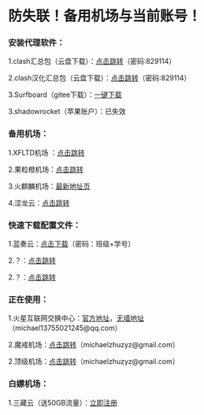 # 防失联！备用机场与当前账号！

### 安装代理软件：
<p>1.clash汇总包（云盘下载）：<a href="https://michaelzhu.lanzoub.com/b032s57wd">点击跳转</a>（密码:829114）
<p>2.clash汉化汇总包（云盘下载）：<a href="https://michaelzhu.lanzoue.com/b033kw99c">点击跳转</a>（密码:829114）  
<p>3.Surfboard（gitee下载）：<a href="https://foruda.gitee.com/attach_file/1708796675848446221/surfboard.apk?token=bfa8de51b1479eed08519cc025d7848b&ts=1708797491&attname=Surfboard.apk">一键下载</a>
<p>3.shadowrocket（苹果账户）：已失效

### 备用机场：
<p>1.XFLTD机场 ：<a href="https://xftld.org/#/register?code=CzTkjzJw">点击跳转</a>
<p>2.果粒橙机场：<a href="https://guolicheng.cc/index.php#/login">点击跳转</a>
<p>3.火麒麟机场：<a href="https://a.krbee.win/">最新地址页</a>
<p>4.涩龙云：<a href="https://www.selom.xyz/#/login">点击跳转</a>

### 快速下载配置文件：
<p>1.蓝奏云：<a href="https://michaelzhu.lanzoue.com/iAImb1padbab">点击下载</a>（密码：班级+学号）
<p>2.？：<a href="？">点击跳转</a>
<p>2.？：<a href="？">点击跳转</a>
  
### 正在使用：
<p>1.火星互联网交换中心：<a href="https://dash.marsix.net/">官方地址</a>，<a href="http://139.177.191.91:9443/">无墙地址</a>（michael13755021245@qq.com）
<p>2.魔戒机场：<a href="https://mojie.me">点击跳转</a>（michaelzhuzyz@gmail.com）
<p>2.顶级机场：<a href="https://xn--mes358a9urctx.com/">点击跳转</a>（michaelzhuzyz@gmail.com）

### 白嫖机场：
<p>1.三藏云（送50GB流量）：<a href="https://sanzangyun.cc/#/register?code=rYIvqDqp">立即注册</a>



